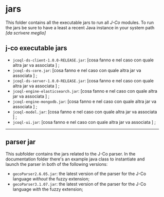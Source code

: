 # jars
This folder contains all the executable jars to run all _J-Co_ modules.
To run the jars be sure to have a least a recent Java instance in your system path _[da scrivere meglio]_

## j-co executable jars
 * `jcoql-ds-client-1.0.0-RELEASE.jar`: [cosa fanno e nel caso con quale altra jar va associata ] ;
 * `jcoql-ds-core.jar`: [cosa fanno e nel caso con quale altra jar va associata ] ;
 * `jcoql-ds-server-1.0.0-RELEASE.jar`: [cosa fanno e nel caso con quale altra jar va associata ] ;	
 * `jcoql-engine-elasticsearch.jar`: [cosa fanno e nel caso con quale altra jar va associata ] ;	
 * `jcoql-engine-mongodb.jar`: [cosa fanno e nel caso con quale altra jar va associata ] ;
 * `jcoql-model.jar`: [cosa fanno e nel caso con quale altra jar va associata ] ;	
 * `jcoql-ui.jar`: [cosa fanno e nel caso con quale altra jar va associata ] ;

--------------------
## parser jar
This subfolder contains the jars related to the J-Co parser.
In the documentation folder there's an example java class to instantiate and launch the parser in both of the following versions:
 * `gecoParser2.6.05.jar`: the latest version of the parser for the J-Co language _without_ the fuzzy extension; 
 * `gecoParser3.1.07.jar`: the latest version of the parser for the J-Co language _with_ the fuzzy extension;
